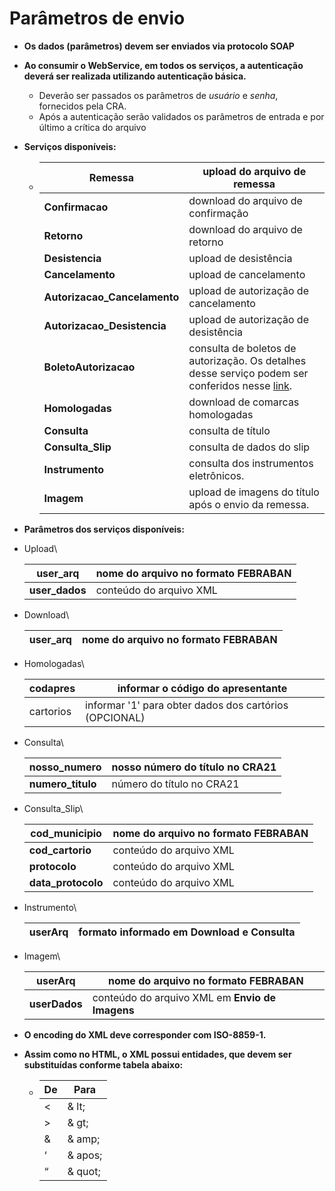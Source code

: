 # Parâmetros de envio

* **Os dados (parâmetros) devem ser enviados via protocolo SOAP**
* **Ao consumir o WebService, em todos os serviços, a autenticação deverá ser realizada utilizando autenticação básica.**
  * Deverão ser passados os parâmetros de _usuário_ e _senha_, fornecidos pela CRA.
  * Após a autenticação serão validados os parâmetros de entrada e por último a crítica do arquivo
* **Serviços disponíveis:**
  * | **Remessa**                   | upload do arquivo de remessa                                                                                                                                                        |
    | ----------------------------- | ----------------------------------------------------------------------------------------------------------------------------------------------------------------------------------- |
    | **Confirmacao**               | download do arquivo de confirmação                                                                                                                                                  |
    | **Retorno**                   | download do arquivo de retorno                                                                                                                                                      |
    | **Desistencia**               | upload de desistência                                                                                                                                                               |
    | **Cancelamento**              | upload de cancelamento                                                                                                                                                              |
    | **Autorizacao\_Cancelamento** | upload de autorização de cancelamento                                                                                                                                               |
    | **Autorizacao\_Desistencia**  | upload de autorização de desistência                                                                                                                                                |
    | **BoletoAutorizacao**         | consulta de boletos de autorização. Os detalhes desse serviço podem ser conferidos nesse [link](https://manual.crabr.com.br/manual/boletos\_autorizacao\_webservice-apresentante/). |
    | **Homologadas**               | download de comarcas homologadas                                                                                                                                                    |
    | **Consulta**                  | consulta de título                                                                                                                                                                  |
    | **Consulta\_Slip**            | consulta de dados do slip                                                                                                                                                           |
    | **Instrumento**               | consulta dos instrumentos eletrônicos.                                                                                                                                              |
    | **Imagem**                    | upload de imagens do título após o envio da remessa.                                                                                                                                |
* **Parâmetros dos serviços disponíveis:**
*   Upload\\

    | **user\_arq**   | nome do arquivo no formato **FEBRABAN** |
    | --------------- | --------------------------------------- |
    | **user\_dados** | conteúdo do arquivo XML                 |
*   Download\\

    | **user\_arq** | nome do arquivo no formato **FEBRABAN** |
    | ------------- | --------------------------------------- |
*   Homologadas\\

    | **codapres** | informar o código do apresentante                      |
    | ------------ | ------------------------------------------------------ |
    | cartorios    | informar '1' para obter dados dos cartórios (OPCIONAL) |
*   Consulta\\

    | **nosso\_numero**  | nosso número do título no CRA21 |
    | ------------------ | ------------------------------- |
    | **numero\_titulo** | número do título no CRA21       |
*   Consulta\_Slip\\

    | **cod\_municipio**  | nome do arquivo no formato **FEBRABAN** |
    | ------------------- | --------------------------------------- |
    | **cod\_cartorio**   | conteúdo do arquivo XML                 |
    | **protocolo**       | conteúdo do arquivo XML                 |
    | **data\_protocolo** | conteúdo do arquivo XML                 |
*   Instrumento\\

    | **userArq** | formato informado em **Download e Consulta** |
    | ----------- | -------------------------------------------- |
*   Imagem\\

    | **userArq**   | nome do arquivo no formato **FEBRABAN**         |
    | ------------- | ----------------------------------------------- |
    | **userDados** | conteúdo do arquivo XML em **Envio de Imagens** |
* **O encoding do XML deve corresponder com ISO-8859-1.**
* **Assim como no HTML, o XML possui entidades, que devem ser substituídas conforme tabela abaixo:**
  * | **De** | **Para** |
    | ------ | -------- |
    | <      | & lt;    |
    | >      | & gt;    |
    | &      | & amp;   |
    | ‘      | & apos;  |
    | “      | & quot;  |
